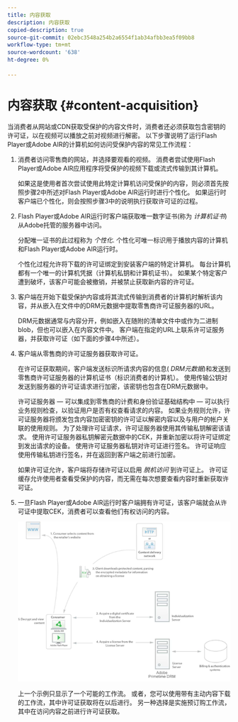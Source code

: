 ```yaml
---
title: 内容获取
description: 内容获取
copied-description: true
source-git-commit: 02ebc3548a254b2a6554f1ab34afbb3ea5f09bb8
workflow-type: tm+mt
source-wordcount: '638'
ht-degree: 0%

---
```


# 内容获取 {#content-acquisition}

当消费者从网站或CDN获取受保护的内容文件时，消费者还必须获取包含密钥的许可证，以在视频可以播放之前对视频进行解密。 以下步骤说明了运行Flash Player或Adobe AIR的计算机如何访问受保护内容的常见工作流程：

1. 消费者访问零售商的网站，并选择要观看的视频。 消费者尝试使用Flash Player或Adobe AIR应用程序将受保护的视频下载或流式传输到其计算机。

   如果这是使用者首次尝试使用此特定计算机访问受保护的内容，则必须首先按照步骤2中所述对Flash Player或Adobe AIR运行时进行个性化。 如果运行时客户端已个性化，则会按照步骤3中的说明执行获取许可证的过程。

1. Flash Player或Adobe AIR运行时客户端获取唯一数字证书(称为 *计算机证书*)从Adobe托管的服务器中访问。

   分配唯一证书的此过程称为 *个性化*. 个性化可唯一标识用于播放内容的计算机和Flash Player或Adobe AIR运行时。

   个性化过程允许将下载的许可证绑定到安装客户端的特定计算机。 每台计算机都有一个唯一的计算机凭据（计算机私钥和计算机证书）。 如果某个特定客户遭到破坏，该客户可能会被撤销，并被禁止获取新内容的许可证。

1. 客户端在开始下载受保护内容或将其流式传输到消费者的计算机时解析该内容，并从嵌入在文件中的DRM元数据中提取零售商许可证服务器的URL。

   DRM元数据通常与内容分开，例如嵌入在随附的清单文件中或作为二进制blob，但也可以嵌入在内容文件中。 客户端在指定的URL上联系许可证服务器，并获取许可证（如下面的步骤4中所述）。
1. 客户端从零售商的许可证服务器获取许可证。

   在许可证获取期间，客户端发送标识所请求内容的信息( *DRM元数据*)和发送到零售商许可证服务器的计算机证书（标识消费者的计算机）。 使用传输公钥对发送到服务器的许可证请求进行加密，该密钥也包含在DRM元数据中。

   许可证服务器 — 可以集成到零售商的计费和身份验证基础结构中 — 可以执行业务规则检查，以验证用户是否有权查看请求的内容。 如果业务规则允许，许可证服务器将颁发包含内容加密密钥的许可证以解密内容以及与用户的帐户关联的使用规则。 为了处理许可证请求，许可证服务器使用其传输私钥解密该请求。 使用许可证服务器私钥解密元数据中的CEK，并重新加密以将许可证绑定到发出请求的设备。 使用许可证服务器私钥对许可证进行签名。 许可证响应使用传输私钥进行签名，并在返回到客户端之前进行加密。

   如果许可证允许，客户端将存储许可证以启用 *脱机访问* 到许可证上。 许可证缓存允许使用者查看受保护的内容，而无需在每次想要查看内容时重新获取许可证。

1. 一旦Flash Player或Adobe AIR运行时客户端拥有许可证，该客户端就会从许可证中提取CEK，消费者可以查看他们有权访问的内容。

   <!--<a id="fig_s43_gc2_44"></a>-->

   ![](assets/FMRMS_fig01_web.png)

   上一个示例只显示了一个可能的工作流。 或者，您可以使用带有主动内容下载的工作流，其中许可证获取将在以后进行。 另一种选择是实施预订购工作流，其中在访问内容之前进行许可证获取。
